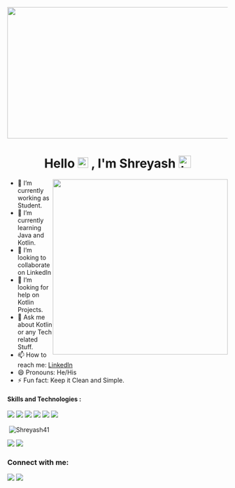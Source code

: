 <p align="center">
  <img width="1500" height="300" src="https://user-images.githubusercontent.com/62322907/109428673-0ebff200-7a1e-11eb-820d-25cad5ee6db8.gif">
</p>

<h1 align="center"> Hello <img src="https://github.com/TheDudeThatCode/TheDudeThatCode/blob/master/Assets/Earth.gif" width="24px"> , I'm Shreyash <img src="https://user-images.githubusercontent.com/1303154/88677602-1635ba80-d120-11ea-84d8-d263ba5fc3c0.gif" width="28px" alt="hi"></h1>

<p align="right">
<img width = "400" height = "400" src = "https://user-images.githubusercontent.com/62322907/109534565-79863180-7ae1-11eb-97a9-3c7b68163b14.gif" align="right" hspace="0" vspace="0">
</p>

- 🔭 I’m currently working as Student.
- 🌱 I’m currently learning Java and Kotlin.
- 👯 I’m looking to collaborate on LinkedIn
- 🤔 I’m looking for help on Kotlin Projects.
- 💬 Ask me about Kotlin or any Tech related Stuff.
- 📫 How to reach me: [LinkedIn](https://www.linkedin.com/in/shreyash-asati-28052a168/)
- 😄 Pronouns: He/His
- ⚡ Fun fact: Keep it Clean and Simple.

#### Skills and Technologies :
<p align="left">
<img src="https://img.shields.io/badge/C-00599C?style=for-the-badge&logo=c&logoColor=white">
<img src="https://img.shields.io/badge/C%2B%2B-00599C?style=for-the-badge&logo=c%2B%2B&logoColor=white">
<img src="https://img.shields.io/badge/Java-ED8B00?style=for-the-badge&logo=java&logoColor=white">
<img src="https://img.shields.io/badge/Kotlin-0095D5?&style=for-the-badge&logo=kotlin&logoColor=white">
<img src="https://img.shields.io/badge/Android-3DDC84?style=for-the-badge&logo=android&logoColor=white">
<img src="https://img.shields.io/badge/GitLab-330F63?style=for-the-badge&logo=gitlab&logoColor=white">
</p>

<p>&nbsp;<img align="center" src="https://github-stats-alpha.vercel.app/api/?username=Shreyash41" alt="Shreyash41" /></p>
<img src = "https://github-readme-stats.vercel.app/api?username=shreyash41">
<img src = "https://github-readme-stats.vercel.app/api/top-langs/?username=Shreyash41&layout=compact">

<h3 align="left">Connect with me:</h3>
<p align="left">
<a href="https://www.linkedin.com/in/shreyash-asati-28052a168/" target="blank"><img src="https://img.shields.io/badge/LinkedIn-0077B5?style=for-the-badge&logo=linkedin&logoColor=white" /></a>
<a href="https://stackoverflow.com/users/14073916/alien-hunter" target="blank"><img src="https://img.shields.io/badge/Stack_Overflow-FE7A16?style=for-the-badge&logo=stack-overflow&logoColor=white" /></a>
</p>
